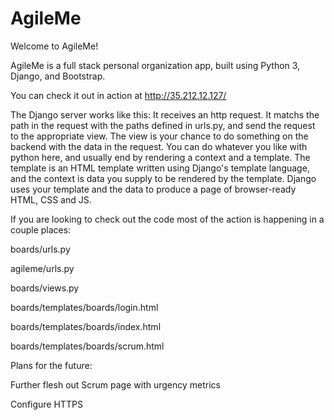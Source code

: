 # AgileMe

Welcome to AgileMe!

AgileMe is a full stack personal organization app, built using Python 3, Django, and Bootstrap.

You can check it out in action at http://35.212.12.127/

The Django server works like this:
It receives an http request. It matchs the path in the request with the paths defined in urls.py, and send the request to the appropriate view.
The view is your chance to do something on the backend with the data in the request. You can do whatever you like with python here, and usually end by rendering a context and a template.
The template is an HTML template written using Django's template language, and the context is data you supply to be rendered by the template. 
Django uses your template and the data to produce a page of browser-ready HTML, CSS and JS.

If you are looking to check out the code most of the action is happening in a couple places:

boards/urls.py


agileme/urls.py

boards/views.py

boards/templates/boards/login.html

boards/templates/boards/index.html

boards/templates/boards/scrum.html


Plans for the future:

Further flesh out Scrum page with urgency metrics

Configure HTTPS

